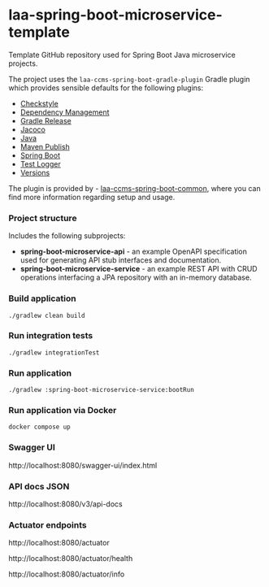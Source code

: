 # laa-spring-boot-microservice-template

Template GitHub repository used for Spring Boot Java microservice projects.

The project uses the ```laa-ccms-spring-boot-gradle-plugin``` Gradle plugin which provides
sensible defaults for the following plugins:

- [Checkstyle](https://docs.gradle.org/current/userguide/checkstyle_plugin.html)
- [Dependency Management](https://plugins.gradle.org/plugin/io.spring.dependency-management)
- [Gradle Release](https://github.com/researchgate/gradle-release)
- [Jacoco](https://docs.gradle.org/current/userguide/jacoco_plugin.html)
- [Java](https://docs.gradle.org/current/userguide/java_plugin.html)
- [Maven Publish](https://docs.gradle.org/current/userguide/publishing_maven.html)
- [Spring Boot](https://plugins.gradle.org/plugin/org.springframework.boot)
- [Test Logger](https://github.com/radarsh/gradle-test-logger-plugin)
- [Versions](https://github.com/ben-manes/gradle-versions-plugin)

The plugin is provided by -  [laa-ccms-spring-boot-common](https://github.com/ministryofjustice/laa-ccms-spring-boot-common), where you can find
more information regarding setup and usage.

### Project structure
Includes the following subprojects:
- **spring-boot-microservice-api** - an example OpenAPI specification used for generating API stub interfaces and documentation.
- **spring-boot-microservice-service** - an example REST API with CRUD operations interfacing a JPA repository with an in-memory database.

### Build application
`./gradlew clean build`

### Run integration tests
`./gradlew integrationTest`

### Run application
`./gradlew :spring-boot-microservice-service:bootRun`

### Run application via Docker
`docker compose up`

### Swagger UI
http://localhost:8080/swagger-ui/index.html

### API docs JSON
http://localhost:8080/v3/api-docs

### Actuator endpoints
http://localhost:8080/actuator

http://localhost:8080/actuator/health

http://localhost:8080/actuator/info



